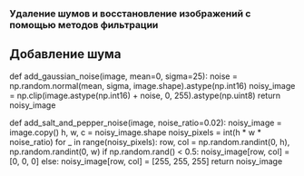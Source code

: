 ### Удаление шумов и восстановление изображений с помощью методов фильтрации

## Добавление шума

def add_gaussian_noise(image, mean=0, sigma=25): 
    noise = np.random.normal(mean, sigma, image.shape).astype(np.int16)
    noisy_image = np.clip(image.astype(np.int16) + noise, 0, 255).astype(np.uint8)
    return noisy_image

def add_salt_and_pepper_noise(image, noise_ratio=0.02):
    noisy_image = image.copy()
    h, w, c = noisy_image.shape
    noisy_pixels = int(h * w * noise_ratio)
    for _ in range(noisy_pixels):
        row, col = np.random.randint(0, h), np.random.randint(0, w)
        if np.random.rand() < 0.5:
            noisy_image[row, col] = [0, 0, 0] 
        else:
            noisy_image[row, col] = [255, 255, 255]
    return noisy_image
